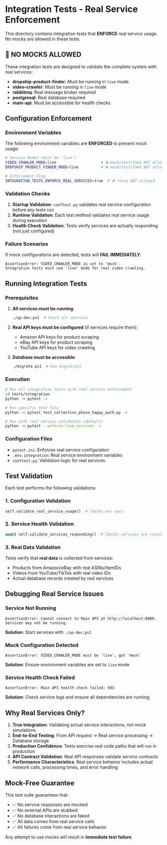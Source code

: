 # Integration Tests - Real Service Enforcement

This directory contains integration tests that **ENFORCE** real service usage. No mocks are allowed in these tests.

## 🚫 NO MOCKS ALLOWED

These integration tests are designed to validate the complete system with real services:

- **dropship-product-finder**: Must be running in `live` mode
- **video-crawler**: Must be running in `live` mode
- **rabbitmq**: Real message broker required
- **postgresql**: Real database required
- **main-api**: Must be accessible for health checks

## Configuration Enforcement

### Environment Variables
The following environment variables are **ENFORCED** to prevent mock usage:

```bash
# Service Modes (must be 'live')
VIDEO_CRAWLER_MODE=live                    # ❌ mock/test/fake NOT allowed
DROPSHIP_PRODUCT_FINDER_MODE=live          # ❌ mock/test/fake NOT allowed

# Enforcement Flag
INTEGRATION_TESTS_ENFORCE_REAL_SERVICES=true  # ❌ false NOT allowed
```

### Validation Checks

1. **Startup Validation**: `conftest.py` validates real service configuration before any tests run
2. **Runtime Validation**: Each test method validates real service usage during execution
3. **Health Check Validation**: Tests verify services are actually responding (not just configured)

### Failure Scenarios

If mock configurations are detected, tests will **FAIL IMMEDIATELY**:

```
AssertionError: VIDEO_CRAWLER_MODE is set to 'mock'.
Integration tests must use 'live' mode for real video crawling.
```

## Running Integration Tests

### Prerequisites

1. **All services must be running**:
   ```bash
   ./up-dev.ps1  # Start all services
   ```

2. **Real API keys must be configured** (if services require them):
   - Amazon API keys for product scraping
   - eBay API keys for product scraping
   - YouTube API keys for video crawling

3. **Database must be accessible**:
   ```bash
   ./migrate.ps1  # Run migrations
   ```

### Execution

```bash
# Run all integration tests with real service enforcement
cd tests/integration
python -m pytest -v

# Run specific test file
python -m pytest test_collection_phase_happy_path.py -v

# Run with real service validation (default)
python -m pytest --enforce-live-services -v
```

### Configuration Files

- `pytest.ini`: Enforces real service configuration
- `.env.integration`: Real service environment variables
- `conftest.py`: Validation logic for real services

## Test Validation

Each test performs the following validations:

### 1. Configuration Validation
```python
self.validate_real_service_usage()  # Checks env vars
```

### 2. Service Health Validation
```python
await self.validate_services_responding()  # Checks services are running
```

### 3. Real Data Validation
Tests verify that **real data** is collected from services:
- Products from Amazon/eBay with real ASINs/ItemIDs
- Videos from YouTube/TikTok with real video IDs
- Actual database records created by real services

## Debugging Real Service Issues

### Service Not Running
```
AssertionError: Cannot connect to Main API at http://localhost:8888.
Services may not be running.
```

**Solution**: Start services with `./up-dev.ps1`

### Mock Configuration Detected
```
AssertionError: VIDEO_CRAWLER_MODE must be 'live', got 'mock'
```

**Solution**: Ensure environment variables are set to `live` mode

### Service Health Check Failed
```
AssertionError: Main API health check failed: 503
```

**Solution**: Check service logs and ensure all dependencies are running

## Why Real Services Only?

1. **True Integration**: Validating actual service interactions, not mock simulations
2. **End-to-End Testing**: From API request → Real service processing → Database storage
3. **Production Confidence**: Tests exercise real code paths that will run in production
4. **API Contract Validation**: Real API responses validate service contracts
5. **Performance Characteristics**: Real service behavior includes actual network calls, processing times, and error handling

## Mock-Free Guarantee

This test suite guarantees that:

- ✅ No service responses are mocked
- ✅ No external APIs are stubbed
- ✅ No database interactions are faked
- ✅ All data comes from real service calls
- ✅ All failures come from real service behavior

Any attempt to use mocks will result in **immediate test failure**.